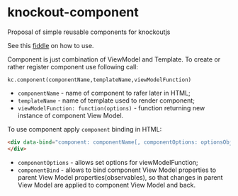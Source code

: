 knockout-component
==================

Proposal of simple reusable components for knockoutjs

See this [fiddle](http://jsfiddle.net/YdK6k/) on how to use.


Component is just combination of ViewModel and Template.
To create or rather register component use following call:

`kc.component(componentName,templateName,viewModelFunction)`

* `componentName` - name of component to rafer later in HTML;
* `templateName` - name of template used to render component;
* `viewModelFunction: function(options)` - function returning new instance of component View Model.

To use component apply `component` binding in HTML:
```HTML
<div data-bind="component: componentName[, componentOptions: optionsObject][,componentBind: bindObject]">
</div>
```
* `componentOptions` - allows set options for viewModelFunction;
* `componentBind` - allows to bind component View Model properties to parent View Model properties(observables),
                  so that changes in parent View Model are applied to component View Model and back.

                                        
                                         